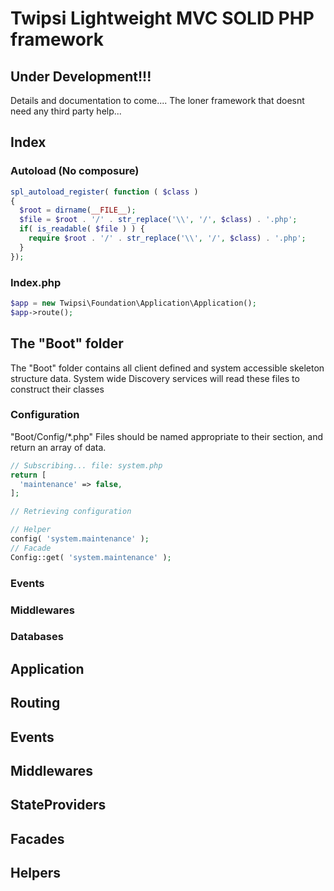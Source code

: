 # Twipsi Lightweight MVC SOLID PHP framework

## Under Development!!!

Details and documentation to come....
The loner framework that doesnt need any third party help...

## Index

### Autoload (No composure)

```php
spl_autoload_register( function ( $class )
{
  $root = dirname(__FILE__);
  $file = $root . '/' . str_replace('\\', '/', $class) . '.php';
  if( is_readable( $file ) ) {
    require $root . '/' . str_replace('\\', '/', $class) . '.php';
  }
});
```

### Index.php

```php
$app = new Twipsi\Foundation\Application\Application();
$app->route();
```

## The "Boot" folder

The "Boot" folder contains all client defined and system accessible
skeleton structure data. System wide Discovery services will read
these files to construct their classes

### Configuration
"Boot/Config/*.php" Files should be named appropriate to their section,
and return an array of data.

```php
// Subscribing... file: system.php
return [
  'maintenance' => false,
];

// Retrieving configuration

// Helper
config( 'system.maintenance' );
// Facade
Config::get( 'system.maintenance' );
```

### Events

### Middlewares

### Databases

## Application
## Routing
## Events
## Middlewares
## StateProviders
## Facades
## Helpers
